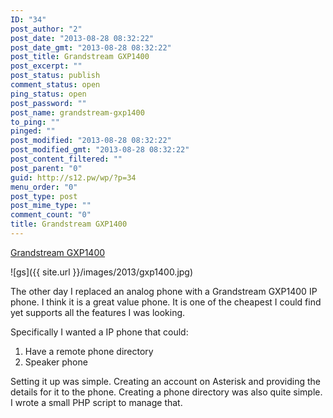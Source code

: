 ```yaml
---
ID: "34"
post_author: "2"
post_date: "2013-08-28 08:32:22"
post_date_gmt: "2013-08-28 08:32:22"
post_title: Grandstream GXP1400
post_excerpt: ""
post_status: publish
comment_status: open
ping_status: open
post_password: ""
post_name: grandstream-gxp1400
to_ping: ""
pinged: ""
post_modified: "2013-08-28 08:32:22"
post_modified_gmt: "2013-08-28 08:32:22"
post_content_filtered: ""
post_parent: "0"
guid: http://s12.pw/wp/?p=34
menu_order: "0"
post_type: post
post_mime_type: ""
comment_count: "0"
title: Grandstream GXP1400
---
```


[Grandstream GXP1400](http://www.grandstream.com/products/ip-voice-telephony/enterprise-ip-phones/product/gxp1400/1405)

![gs]({{ site.url }}/images/2013/gxp1400.jpg)

The other day I replaced an analog phone with a Grandstream GXP1400 IP phone. I think it is a great value phone. It is one of the cheapest I could find yet supports all the features I was looking.

Specifically I wanted a IP phone that could:

1.  Have a remote phone directory
2.  Speaker phone

Setting it up was simple. Creating an account on Asterisk and providing the details for it to the phone. Creating a phone directory was also quite simple. I wrote a small PHP script to manage that.
